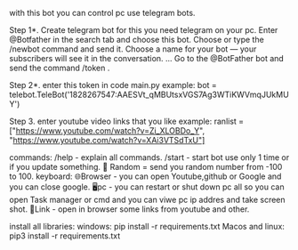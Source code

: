 with this bot you can control pc use telegram bots.

Step 1*.
           Create telegram bot for this you need telegram on your pc.
Enter @Botfather in the search tab and choose this bot.
Choose or type the /newbot command and send it.
Choose a name for your bot — your subscribers will see it in the conversation. ...
Go to the @BotFather bot and send the command /token .

Step 2*.
           enter this token in code main.py example: bot = telebot.TeleBot('1828267547:AAESVt_qMBUtsxVGS7Ag3WTiKWVmqJUkMUY')
           
Step 3.
           enter youtube video links that you like example: ranlist = ["https://www.youtube.com/watch?v=Zi_XLOBDo_Y", "https://www.youtube.com/watch?v=XAi3VTSdTxU"]
           
      
 commands:
 /help - explain all commands.
 /start - start bot use only 1 time or if you update something.
 🎲 Random = send you random number from -100 to 100.
 keyboard:
 🌐Browser - you can open Youtube,github or Google and you can close google.
 🖥️pc - you can restart or shut down pc all so you can open Task manager or cmd and you can viwe pc ip addres and take screen shot.
 🔗Link - open in browser some links from youtube and other.

install all libraries:
windows: pip install -r requirements.txt
Macos and linux: pip3 install -r requirements.txt
